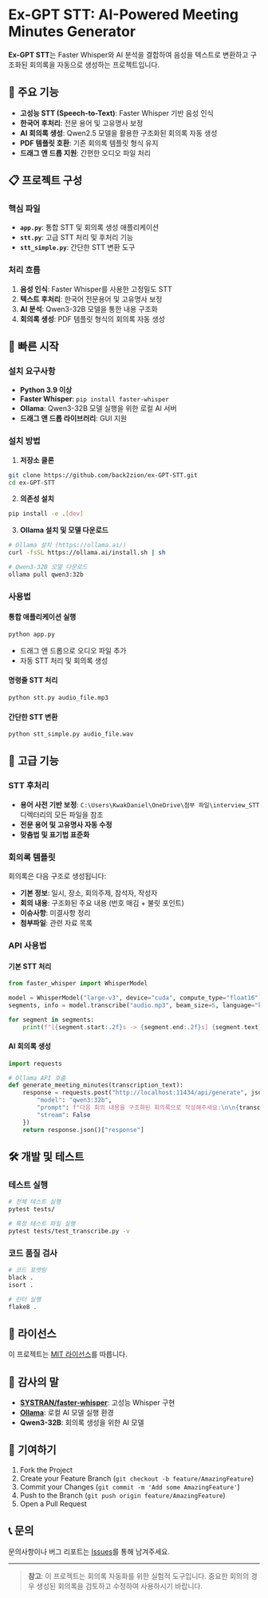 # Ex-GPT STT: AI-Powered Meeting Minutes Generator

**Ex-GPT STT**는 Faster Whisper와 AI 분석을 결합하여 음성을 텍스트로 변환하고 구조화된 회의록을 자동으로 생성하는 프로젝트입니다.

## 🌟 주요 기능

- **고성능 STT (Speech-to-Text)**: Faster Whisper 기반 음성 인식
- **한국어 후처리**: 전문 용어 및 고유명사 보정
- **AI 회의록 생성**: Qwen2.5 모델을 활용한 구조화된 회의록 자동 생성
- **PDF 템플릿 호환**: 기존 회의록 템플릿 형식 유지
- **드래그 앤 드롭 지원**: 간편한 오디오 파일 처리

## 📋 프로젝트 구성

### 핵심 파일
- **`app.py`**: 통합 STT 및 회의록 생성 애플리케이션
- **`stt.py`**: 고급 STT 처리 및 후처리 기능
- **`stt_simple.py`**: 간단한 STT 변환 도구

### 처리 흐름
1. **음성 인식**: Faster Whisper를 사용한 고정밀도 STT
2. **텍스트 후처리**: 한국어 전문용어 및 고유명사 보정
3. **AI 분석**: Qwen3-32B 모델을 통한 내용 구조화
4. **회의록 생성**: PDF 템플릿 형식의 회의록 자동 생성


## 🚀 빠른 시작

### 설치 요구사항

* **Python 3.9 이상**
* **Faster Whisper**: `pip install faster-whisper`
* **Ollama**: Qwen3-32B 모델 실행을 위한 로컬 AI 서버
* **드래그 앤 드롭 라이브러리**: GUI 지원

### 설치 방법

1. **저장소 클론**
```bash
git clone https://github.com/back2zion/ex-GPT-STT.git
cd ex-GPT-STT
```

2. **의존성 설치**
```bash
pip install -e .[dev]
```

3. **Ollama 설치 및 모델 다운로드**
```bash
# Ollama 설치 (https://ollama.ai/)
curl -fsSL https://ollama.ai/install.sh | sh

# Qwen3-32B 모델 다운로드
ollama pull qwen3:32b
```

### 사용법

#### 통합 애플리케이션 실행
```bash
python app.py
```
- 드래그 앤 드롭으로 오디오 파일 추가
- 자동 STT 처리 및 회의록 생성

#### 명령줄 STT 처리
```bash
python stt.py audio_file.mp3
```

#### 간단한 STT 변환
```bash
python stt_simple.py audio_file.wav
```

## 🔧 고급 기능

### STT 후처리
- **용어 사전 기반 보정**: `C:\Users\KwakDaniel\OneDrive\첨부 파일\interview_STT` 디렉터리의 모든 파일을 참조
- **전문 용어 및 고유명사 자동 수정**
- **맞춤법 및 표기법 표준화**

### 회의록 템플릿
회의록은 다음 구조로 생성됩니다:
- **기본 정보**: 일시, 장소, 회의주제, 참석자, 작성자
- **회의 내용**: 구조화된 주요 내용 (번호 매김 + 불릿 포인트)
- **이슈사항**: 미결사항 정리
- **첨부파일**: 관련 자료 목록

### API 사용법

#### 기본 STT 처리
```python
from faster_whisper import WhisperModel

model = WhisperModel("large-v3", device="cuda", compute_type="float16")
segments, info = model.transcribe("audio.mp3", beam_size=5, language="ko")

for segment in segments:
    print(f"[{segment.start:.2f}s -> {segment.end:.2f}s] {segment.text}")
```

#### AI 회의록 생성
```python
import requests

# Ollama API 호출
def generate_meeting_minutes(transcription_text):
    response = requests.post("http://localhost:11434/api/generate", json={
        "model": "qwen3:32b",
        "prompt": f"다음 회의 내용을 구조화된 회의록으로 작성해주세요:\n\n{transcription_text}",
        "stream": False
    })
    return response.json()["response"]
```

## 🛠 개발 및 테스트

### 테스트 실행
```bash
# 전체 테스트 실행
pytest tests/

# 특정 테스트 파일 실행
pytest tests/test_transcribe.py -v
```

### 코드 품질 검사
```bash
# 코드 포맷팅
black .
isort .

# 린터 실행
flake8 .
```

## 📝 라이선스

이 프로젝트는 [MIT 라이선스](LICENSE)를 따릅니다.

## 🙏 감사의 말

- **[SYSTRAN/faster-whisper](https://github.com/SYSTRAN/faster-whisper)**: 고성능 Whisper 구현
- **[Ollama](https://ollama.ai/)**: 로컬 AI 모델 실행 환경
- **Qwen3-32B**: 회의록 생성을 위한 AI 모델

## 🤝 기여하기

1. Fork the Project
2. Create your Feature Branch (`git checkout -b feature/AmazingFeature`)
3. Commit your Changes (`git commit -m 'Add some AmazingFeature'`)
4. Push to the Branch (`git push origin feature/AmazingFeature`)
5. Open a Pull Request

## 📞 문의

문의사항이나 버그 리포트는 [Issues](https://github.com/back2zion/ex-GPT-STT/issues)를 통해 남겨주세요.

---

> **참고**: 이 프로젝트는 회의록 자동화를 위한 실험적 도구입니다. 중요한 회의의 경우 생성된 회의록을 검토하고 수정하여 사용하시기 바랍니다.
